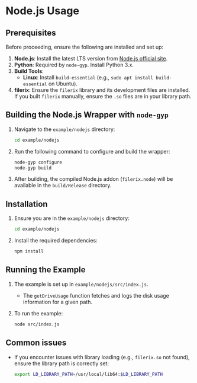 # **Node.js Usage**

## **Prerequisites**

Before proceeding, ensure the following are installed and set up:

1. **Node.js**: Install the latest LTS version from [Node.js official site](https://nodejs.org/).
2. **Python**: Required by `node-gyp`. Install Python 3.x.
3. **Build Tools**:
   - **Linux**: Install `build-essential` (e.g., `sudo apt install build-essential` on Ubuntu).
4. **filerix**: Ensure the `filerix` library and its development files are installed. If you built `filerix` manually, ensure the `.so` files are in your library path.

## **Building the Node.js Wrapper with `node-gyp`**

1. Navigate to the `example/nodejs` directory:
   ```bash
   cd example/nodejs
   ```

2. Run the following command to configure and build the wrapper:
   ```bash
   node-gyp configure
   node-gyp build
   ```

3. After building, the compiled Node.js addon (`filerix.node`) will be available in the `build/Release` directory.

## **Installation**

1. Ensure you are in the `example/nodejs` directory:
   ```bash
   cd example/nodejs
   ```

2. Install the required dependencies:
   ```bash
   npm install
   ```

## **Running the Example**

1. The example is set up in `example/nodejs/src/index.js`. 
   - The `getDriveUsage` function fetches and logs the disk usage information for a given path.

2. To run the example:
   ```bash
   node src/index.js
   ```

## **Common issues**

- If you encounter issues with library loading (e.g., `filerix.so` not found), ensure the library path is correctly set:
  ```bash
  export LD_LIBRARY_PATH=/usr/local/lib64:$LD_LIBRARY_PATH
  ```